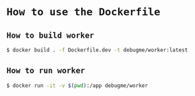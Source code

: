 # `How to use the Dockerfile`

## `How to build worker`

```sh
$ docker build . -f Dockerfile.dev -t debugme/worker:latest
```

## `How to run worker`

```sh
$ docker run -it -v $(pwd):/app debugme/worker
```
